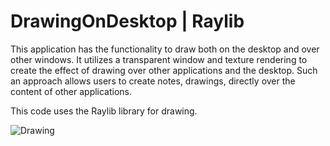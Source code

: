 # DrawingOnDesktop | Raylib

This application has the functionality to draw both on the desktop and over other windows. It utilizes a transparent window and texture rendering to create the effect of drawing over other applications and the desktop. Such an approach allows users to create notes, drawings, directly over the content of other applications.

This code uses the Raylib library for drawing. 

![Drawing](https://github.com/RonnieXcoder/DrawingOnDesktop/assets/6543224/3fa58a43-2aa9-436c-8c16-87c4d18892aa)

